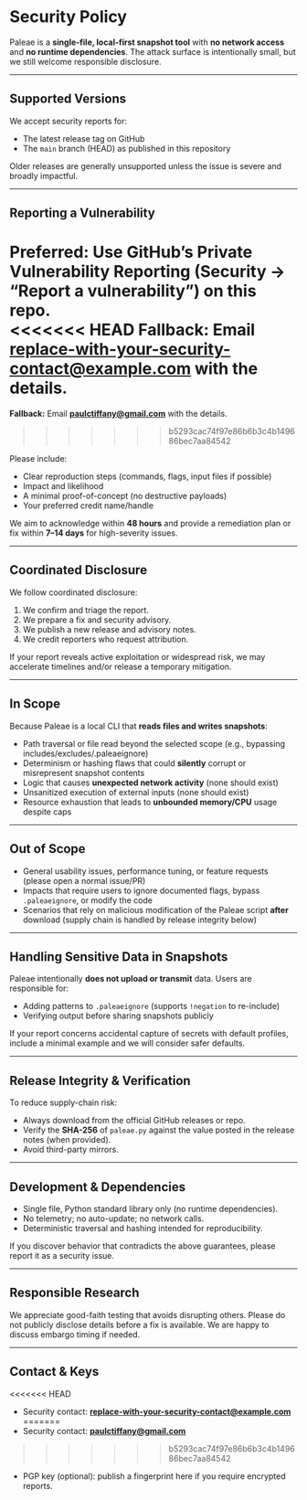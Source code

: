 # Security Policy

Paleae is a **single-file, local-first snapshot tool** with **no network access** and **no runtime dependencies**. 
The attack surface is intentionally small, but we still welcome responsible disclosure.

---

## Supported Versions

We accept security reports for:
- The latest release tag on GitHub
- The `main` branch (HEAD) as published in this repository

Older releases are generally unsupported unless the issue is severe and broadly impactful.

---

## Reporting a Vulnerability

**Preferred:** Use GitHub’s **Private Vulnerability Reporting** (Security → “Report a vulnerability”) on this repo.  
<<<<<<< HEAD
**Fallback:** Email **<replace-with-your-security-contact@example.com>** with the details.
=======
**Fallback:** Email **<paulctiffany@gmail.com>** with the details.
>>>>>>> b5293cac74f97e86b6b3c4b149686bec7aa84542

Please include:
- Clear reproduction steps (commands, flags, input files if possible)
- Impact and likelihood
- A minimal proof-of-concept (no destructive payloads)
- Your preferred credit name/handle

We aim to acknowledge within **48 hours** and provide a remediation plan or fix within **7–14 days** for high-severity issues.

---

## Coordinated Disclosure

We follow coordinated disclosure:
1. We confirm and triage the report.
2. We prepare a fix and security advisory.
3. We publish a new release and advisory notes.
4. We credit reporters who request attribution.

If your report reveals active exploitation or widespread risk, we may accelerate timelines and/or release a temporary mitigation.

---

## In Scope

Because Paleae is a local CLI that **reads files and writes snapshots**:
- Path traversal or file read beyond the selected scope (e.g., bypassing includes/excludes/.paleaeignore)
- Determinism or hashing flaws that could **silently** corrupt or misrepresent snapshot contents
- Logic that causes **unexpected network activity** (none should exist)
- Unsanitized execution of external inputs (none should exist)
- Resource exhaustion that leads to **unbounded memory/CPU** usage despite caps

---

## Out of Scope

- General usability issues, performance tuning, or feature requests (please open a normal issue/PR)
- Impacts that require users to ignore documented flags, bypass `.paleaeignore`, or modify the code
- Scenarios that rely on malicious modification of the Paleae script **after** download (supply chain is handled by release integrity below)

---

## Handling Sensitive Data in Snapshots

Paleae intentionally **does not upload or transmit** data. Users are responsible for:
- Adding patterns to `.paleaeignore` (supports `!negation` to re-include)
- Verifying output before sharing snapshots publicly

If your report concerns accidental capture of secrets with default profiles, include a minimal example and we will consider safer defaults.

---

## Release Integrity & Verification

To reduce supply-chain risk:
- Always download from the official GitHub releases or repo.
- Verify the **SHA-256** of `paleae.py` against the value posted in the release notes (when provided).
- Avoid third-party mirrors.

---

## Development & Dependencies

- Single file, Python standard library only (no runtime dependencies).
- No telemetry; no auto-update; no network calls.
- Deterministic traversal and hashing intended for reproducibility.

If you discover behavior that contradicts the above guarantees, please report it as a security issue.

---

## Responsible Research

We appreciate good-faith testing that avoids disrupting others. Please do not publicly disclose details before a fix is available. 
We are happy to discuss embargo timing if needed.

---

## Contact & Keys

<<<<<<< HEAD
- Security contact: **<replace-with-your-security-contact@example.com>**
=======
- Security contact: **<paulctiffany@gmail.com>**
>>>>>>> b5293cac74f97e86b6b3c4b149686bec7aa84542
- PGP key (optional): publish a fingerprint here if you require encrypted reports.
